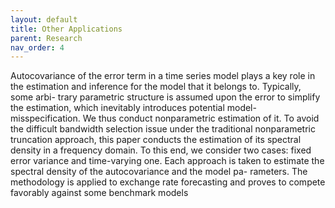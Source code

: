 ```yaml
---
layout: default
title: Other Applications
parent: Research
nav_order: 4
---
```


Autocovariance of the error term in a time series model plays a key role in the
estimation and inference for the model that it belongs to. Typically, some arbi-
trary parametric structure is assumed upon the error to simplify the estimation,
which inevitably introduces potential model-misspecification. We thus conduct
nonparametric estimation of it. To avoid the difficult bandwidth selection issue
under the traditional nonparametric truncation approach, this paper conducts
the estimation of its spectral density in a frequency domain. To this end, we
consider two cases: fixed error variance and time-varying one. Each approach is
taken to estimate the spectral density of the autocovariance and the model pa-
rameters. The methodology is applied to exchange rate forecasting and proves
to compete favorably against some benchmark models
